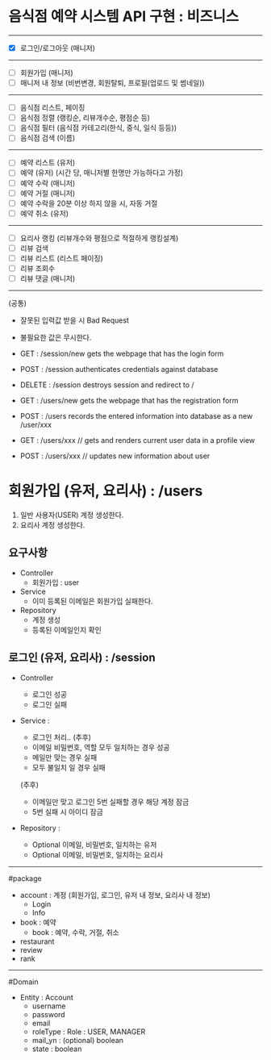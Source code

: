 # 음식점 예약 시스템 API 구현 : 비즈니스
---
- [x] 로그인/로그아웃 (매니저)
---
- [ ] 회원가입 (매니저)
- [ ] 매니저 내 정보 (비번변경, 회원탈퇴, 프로필(업로드 및 썸네일)) 
---
- [ ] 음식점 리스트, 페이징
- [ ] 음식점 정렬 (랭킹순, 리뷰개수순, 평점순 등)
- [ ] 음식점 필터 (음식점 카테고리(한식, 중식, 일식 등등))
- [ ] 음식점 검색 (이름)
---
- [ ] 예약 리스트 (유저)
- [ ] 예약 (유저) (시간 당, 매니저별 한명만 가능하다고 가정)
- [ ] 예약 수락 (매니저)
- [ ] 예약 거절 (매니저)
- [ ] 예약 수락을 20분 이상 하지 않을 시, 자동 거절
- [ ] 예약 취소 (유저)
--- 
- [ ] 요리사 랭킹 (리뷰개수와 평점으로 적절하게 랭킹설계)
- [ ] 리뷰 검색
- [ ] 리뷰 리스트 (리스트 페이징)
- [ ] 리뷰 조회수
- [ ] 리뷰 댓글 (매니저)
----











(공통)
- 잘못된 입력값 받을 시 Bad Request
- 불필요한 값은 무시한다.

- GET    : /session/new gets the webpage that has the login form
- POST   : /session authenticates credentials against database
- DELETE : /session destroys session and redirect to /

- GET   : /users/new gets the webpage that has the registration form
- POST  : /users records the entered information into database as a new /user/xxx
- GET   : /users/xxx // gets and renders current user data in a profile view
- POST  : /users/xxx // updates new information about user

# 회원가입 (유저, 요리사) : /users
1. 일반 사용자(USER) 계정 생성한다.
2. 요리사 계정 생성한다.


## 요구사항 
- Controller    
    - 회원가입 : user 
- Service
    - 이미 등록된 이메일은 회원가입 실패한다.
- Repository 
    - 계정 생성
    - 등록된 이메일인지 확인

## 로그인 (유저, 요리사) : /session
- Controller 
    - 로그인 성공
    - 로그인 실패
- Service    :
    - 로그인 처리.. (추후)
    - 이메일 비밀번호, 역할 모두 일치하는 경우 성공
    - 메일만 맞는 경우 실패
    - 모두 불일치 일 경우 실패
    
    (추후)
    - 이메일만 맞고 로그인 5번 실패할 경우 해당 계정 잠금
    - 5번 실패 시 아이디 잠금   
- Repository : 
    - Optional<Account> 이메일, 비밀번호, 일치하는 유저
    - Optional<Account> 이메일, 비밀번호, 일치하는 요리사
     
      
---
 
#package
- account : 계정 (회원가입, 로그인, 유저 내 정보, 요리사 내 정보)
    - Login
    - Info
- book : 예약 
    - book : 예약, 수락, 거절, 취소
- restaurant
- review
- rank

--- 
#Domain
- Entity : Account
    - username
    - password
    - email
    - roleType  : Role : USER, MANAGER
    - mail_yn : (optional) boolean
    - state : boolean

 
